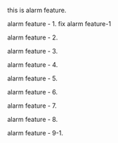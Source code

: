 this is alarm feature.

alarm feature - 1.
fix alarm feature-1

alarm feature - 2.

alarm feature - 3.

alarm feature - 4.

alarm feature - 5.

alarm feature - 6.

alarm feature - 7.

alarm feature - 8.

alarm feature - 9-1.